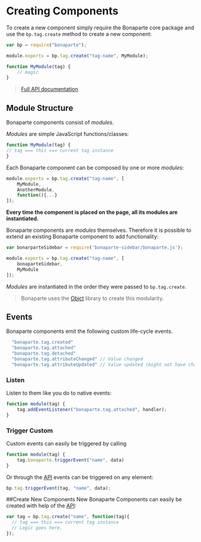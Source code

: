 # Creating Components

To create a new component simply require the Bonaparte core package and use the `bp.tag.create` method to create a new component:

```javascript
var bp = require("bonaparte");

module.exports = bp.tag.create("tag-name", MyModule);

function MyModule(tag) {
    // magic
}

```
>[Full API documentation](http://www.bonaparte.io/advanced/api-core.html#bptagcreate)

## Module Structure
Bonaparte components consist of *modules*. 

_Modules_ are simple JavaScript functions/classes:
```javascript
function MyModule(tag) {
// tag === this === current tag instance
}
```
Each Bonaparte component can be composed by one or more _modules_:

```javascript
module.exports = bp.tag.create("tag-name", [
    MyModule, 
    AnotherModule, 
    function(){...}
]);

```
**Every time the component is placed on the page, all its modules are instantiated.**

Bonaparte components are *modules* themselves. Therefore it is possible to extend an existing Bonaparte component to add functionality:

```javascript
var bonarparteSidebar = require('bonaparte-sidebar/bonaparte.js');

module.exports = bp.tag.create("tag-name", [
    bonaparteSidebar,
    MyModule
]);
```

*Modules* are instantiated in the order they were passed to `bp.tag.create`.


> Bonaparte uses the [Objct](http://github.com/greenish/objct) library to create this modularity.

## Events

Bonaparte components emit the following custom life-cycle events.

```javascript
  "bonaparte.tag.created"
  "bonaparte.tag.attached"
  "bonaparte.tag.detached"
  "bonaparte.tag.attributeChanged" // Value changed
  "bonaparte.tag.attributeUpdated" // Value updated (might not have changed)
```

### Listen
Listen to them like you do to native events:
```javascript
function module(tag) {
    tag.addEventListener("bonaparte.tag.attached", handler);
}
```

### Trigger Custom
Custom events can easily be triggered by calling
```javascript
function module(tag) {
    tag.bonaparte.triggerEvent("name", data)
}
```

Or through the [API](#api) events can be triggered on any element: 
```javascript
bp.tag.triggerEvent(tag, "name", data);
```

##Create New Components
New Bonaparte Components can easily be created with help of the [API](#api):

```javascript
var tag = bp.tag.create("name", function(tag){
  // tag === this === current tag instance
  // Logic goes here.
});
```


